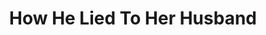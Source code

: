 ---
title: How He Lied To Her Husband
year: 1926
opening_date: 1926-11-16
closing_date: 1926-11-17
layout: productions
image:
image_caption:
image_credit:
playbill:
category:
Theatre: Theatre Jacksonville
cast:
  He: Frank H. Elmore, Jr.
  She: Winifred Snowden
  Her Husband: Philip S. May
crew:
  Director: Tracy L'Engle
  Set construction:
    - Anne C. Lalor
    - Birsa Shepard
    - Gordon McCauley
    - Strawn Perry
  Lighting:
    - Earl C. Ogden
    - Martha Race
  Props: Mrs. A.S. Peatross
understudies:
orchestra:
external_links:
---